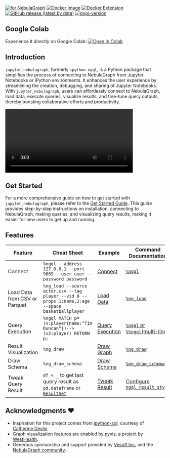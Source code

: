 
[![for NebulaGraph](https://img.shields.io/badge/Toolchain-NebulaGraph-blue)](https://github.com/vesoft-inc/nebula) [![Docker Image](https://img.shields.io/docker/v/weygu/nebulagraph-jupyter?label=Image&logo=docker)](https://hub.docker.com/r/weygu/nebulagraph-jupyter) [![Docker Extension](https://img.shields.io/badge/Docker-Extension-blue?logo=docker)](https://hub.docker.com/extensions/weygu/nebulagraph-dd-ext) [![GitHub release (latest by date)](https://img.shields.io/github/v/release/wey-gu/jupyter_nebulagraph?label=Version)](https://github.com/wey-gu/jupyter_nebulagraph/releases)
[![pypi-version](https://img.shields.io/pypi/v/jupyter_nebulagraph)](https://pypi.org/project/jupyter_nebulagraph/)

## Google Colab

Experience it directly on Google Colab: [![Open In Colab](https://colab.research.google.com/assets/colab-badge.svg)](https://colab.research.google.com/github/wey-gu/jupyter_nebulagraph/blob/main/docs/get_started.ipynb)

## Introduction

`jupyter_nebulagraph`, formerly `ipython-ngql`, is a Python package that simplifies the process of connecting to NebulaGraph from Jupyter Notebooks or iPython environments. It enhances the user experience by streamlining the creation, debugging, and sharing of Jupyter Notebooks. With `jupyter_nebulagraph`, users can effortlessly connect to NebulaGraph, load data, execute queries, visualize results, and fine-tune query outputs, thereby boosting collaborative efforts and productivity.

<video controls style="width: 80%;">
  <source src="https://github.com/wey-gu/jupyter_nebulagraph/assets/1651790/10135264-77b5-4d3c-b68f-c5810257feeb" type="video/mp4">
Your browser does not support the video tag.
</video>



## Get Started

For a more comprehensive guide on how to get started with `jupyter_nebulagraph`, please refer to the [Get Started Guide](/get_started_docs). This guide provides step-by-step instructions on installation, connecting to NebulaGraph, making queries, and visualizing query results, making it easier for new users to get up and running.

## Features

| Feature | Cheat Sheet | Example | Command Documentation |
| ------- | ----------- | --------- | ---------------------- |
| Connect | `%ngql --address 127.0.0.1 --port 9669 --user user --password password` | [Connect](https://jupyter-nebulagraph.readthedocs.io/en/stable/get_started_docs/#connect-to-nebulagraph) | [`%ngql`](https://jupyter-nebulagraph.readthedocs.io/en/stable/magic_words/ngql/#connect-to-nebulagraph) |
| Load Data from CSV or Parquet | `%ng_load --source actor.csv --tag player --vid 0 --props 1:name,2:age --space basketballplayer` | [Load Data](https://jupyter-nebulagraph.readthedocs.io/en/stable/get_started_docs/#load-data-from-csv) | [`%ng_load`](https://jupyter-nebulagraph.readthedocs.io/en/stable/magic_words/ng_load/) |
| Query Execution | `%ngql MATCH p=(v:player{name:"Tim Duncan"})-->(v2:player) RETURN p;`| [Query Execution](https://jupyter-nebulagraph.readthedocs.io/en/stable/get_started_docs/#query) | [`%ngql` or `%%ngql`(multi-line)](https://jupyter-nebulagraph.readthedocs.io/en/stable/magic_words/ngql/#make-queries) |
| Result Visualization | `%ng_draw` | [Draw Graph](https://jupyter-nebulagraph.readthedocs.io/en/stable/magic_words/ng_draw/) | [`%ng_draw`](https://jupyter-nebulagraph.readthedocs.io/en/stable/magic_words/ng_draw/) |
| Draw Schema | `%ng_draw_schema` | [Draw Schema](https://jupyter-nebulagraph.readthedocs.io/en/stable/magic_words/ng_draw_schema/) | [`%ng_draw_schema`](https://jupyter-nebulagraph.readthedocs.io/en/stable/magic_words/ng_draw_schema/) |
| Tweak Query Result | `df = _` to get last query result as `pd.dataframe` or [`ResultSet`](https://github.com/vesoft-inc/nebula-python/blob/master/nebula3/data/ResultSet.py) | [Tweak Result](https://jupyter-nebulagraph.readthedocs.io/en/stable/get_started_docs/#result-handling) | [Configure `ngql_result_style`](https://jupyter-nebulagraph.readthedocs.io/en/stable/configurations/#configure-ngql_result_style) |

## Acknowledgments ♥️

- Inspiration for this project comes from [ipython-sql](https://github.com/catherinedevlin/ipython-sql), courtesy of [Catherine Devlin](https://catherinedevlin.blogspot.com/).
- Graph visualization features are enabled by [pyvis](https://github.com/WestHealth/pyvis), a project by [WestHealth](https://github.com/WestHealth).
- Generous sponsorship and support provided by [Vesoft Inc.](https://www.vesoft.com/) and the [NebulaGraph community](https://github.com/vesoft-inc/nebula).
